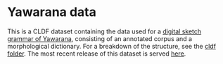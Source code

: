 # Yawarana data

This is a CLDF dataset containing the data used for a [digital sketch grammar of Yawarana](https://github.com/fmatter/yawarana-sketch), consisting of an annotated corpus and a morphological dictionary.
For a breakdown of the structure, see the [cldf folder](cldf).
The most recent release of this dataset is served [here](https://fl.mt/yawarana-sketch).
